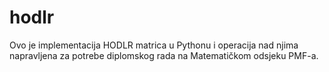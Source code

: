 # hodlr
Ovo je implementacija HODLR matrica u Pythonu i operacija nad njima napravljena za potrebe diplomskog rada na Matematičkom odsjeku PMF-a.
